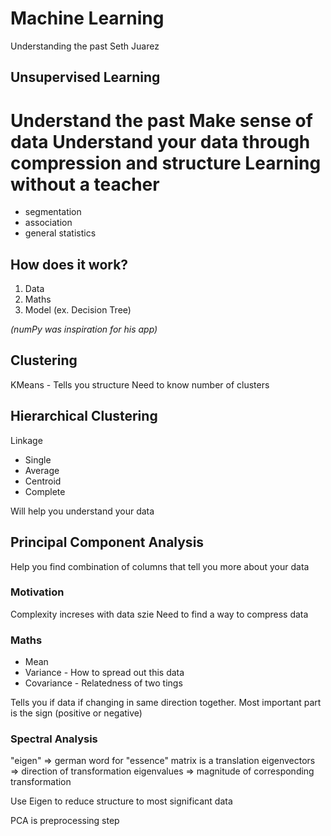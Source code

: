 # Machine Learning
Understanding the past
Seth Juarez

## Unsupervised Learning
Understand the past
Make sense of data
Understand your data through compression and structure
Learning without a teacher
=========================
* segmentation
* association
* general statistics

## How does it work?
1. Data
2. Maths
3. Model (ex. Decision Tree)

_(numPy was inspiration for his app)_

## Clustering
KMeans - Tells you structure
Need to know number of clusters

## Hierarchical Clustering
Linkage
* Single
* Average
* Centroid
* Complete

Will help you understand your data

## Principal Component Analysis
Help you find combination of columns that tell you more about your
data

### Motivation
Complexity increses with data szie
Need to find a way to compress data

### Maths
* Mean
* Variance - How to spread out this data
* Covariance - Relatedness of two tings

Tells you if data if changing in same direction together. Most
important part is the sign (positive or negative)

### Spectral Analysis
"eigen" => german word for "essence"
matrix is a translation
eigenvectors => direction of transformation
eigenvalues => magnitude of corresponding transformation

Use Eigen to reduce structure to most significant data

PCA is preprocessing step
